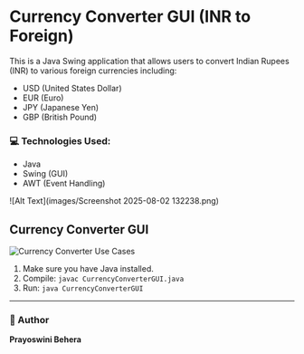 # Currency Converter GUI (INR to Foreign)

This is a Java Swing application that allows users to convert Indian Rupees (INR) to various foreign currencies including:

- USD (United States Dollar)
- EUR (Euro)
- JPY (Japanese Yen)
- GBP (British Pound)

### 💻 Technologies Used:
- Java
- Swing (GUI)
- AWT (Event Handling)

![Alt Text](images/Screenshot 2025-08-02 132238.png)

## Currency Converter GUI
![Currency Converter Use Cases](images/GUI.png)

1. Make sure you have Java installed.
2. Compile: `javac CurrencyConverterGUI.java`
3. Run: `java CurrencyConverterGUI`

---

### 📌 Author
**Prayoswini Behera**
